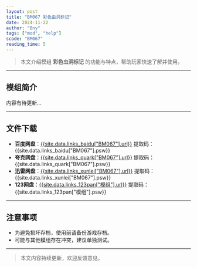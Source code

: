 ```yaml
---
layout: post
title: "BM067 彩色虫洞标记"
date: 2024-11-22
author: "Bny"
tags: ["mod", "help"]
scode: "BM067"
reading_time: 5
---
```


> 本文介绍模组 **彩色虫洞标记** 的功能与特点，帮助玩家快速了解并使用。

---

## 模组简介

内容有待更新...

---

## 文件下载
- **百度网盘**：[{{site.data.links_baidu["BM067"].url}}]({{site.data.links_baidu["BM067"].url}}) 提取码：{{site.data.links_baidu["BM067"].psw}}
- **夸克网盘**：[{{site.data.links_quark["BM067"].url}}]({{site.data.links_quark["BM067"].url}}) 提取码：{{site.data.links_quark["BM067"].psw}}
- **迅雷网盘**：[{{site.data.links_xunlei["BM067"].url}}]({{site.data.links_xunlei["BM067"].url}}) 提取码：{{site.data.links_xunlei["BM067"].psw}}
- **123网盘**：[{{site.data.links_123pan["模组"].url}}]({{site.data.links_123pan["模组"].url}}) 提取码：{{site.data.links_123pan["模组"].psw}}

---

## 注意事项
- 为避免损坏存档，使用前请备份游戏存档。
- 可能与其他模组存在冲突，建议单独测试。

---

> 本文内容持续更新，欢迎反馈意见。
